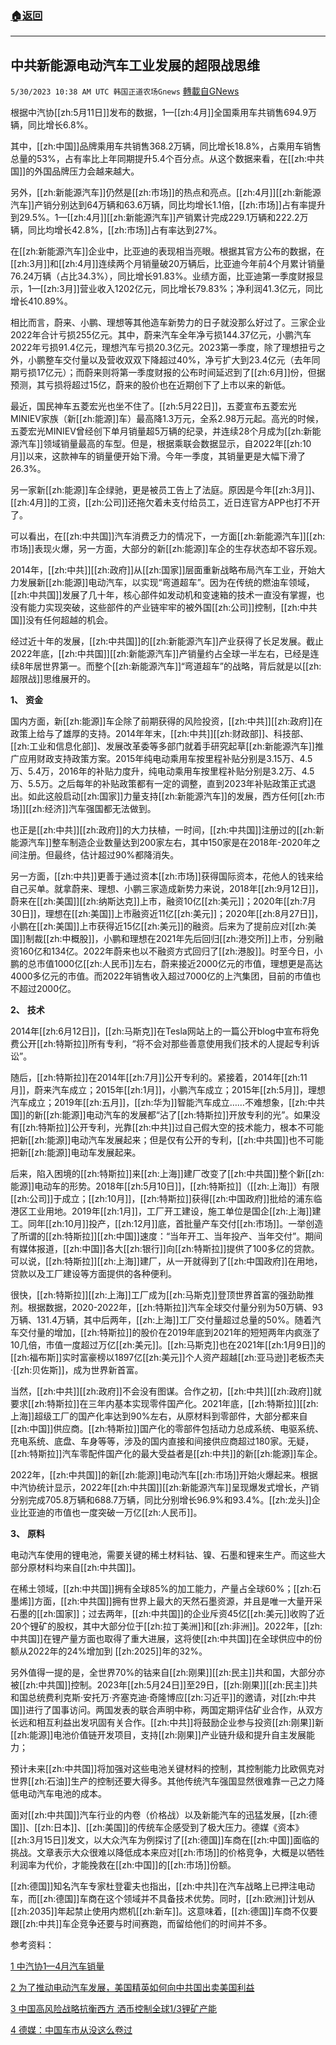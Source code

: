 ###  [:house:返回](README.md)
---


## 中共新能源电动汽车工业发展的超限战思维
`5/30/2023 10:38 AM UTC 韩国正道农场Gnews` [轉載自GNews](https://gnews.org/articles/1342310)

根据中汽协[[zh:5月11日]]发布的数据，1—[[zh:4月]]全国乘用车共销售694.9万辆，同比增长6.8%。

其中，[[zh:中国]]品牌乘用车共销售368.2万辆，同比增长18.8%，占乘用车销售总量的53%，占有率比上年同期提升5.4个百分点。从这个数据来看，在[[zh:中共国]]的外国品牌压力会越来越大。

另外，[[zh:新能源汽车]]仍然是[[zh:市场]]的热点和亮点。[[zh:4月]][[zh:新能源汽车]]产销分别达到64万辆和63.6万辆，同比均增长1.1倍，[[zh:市场]]占有率提升到29.5%。1—[[zh:4月]][[zh:新能源汽车]]产销累计完成229.1万辆和222.2万辆，同比均增长42.8%，[[zh:市场]]占有率达到27%。

在[[zh:新能源汽车]]企业中，比亚迪的表现相当亮眼。根据其官方公布的数据，在[[zh:3月]]和[[zh:4月]]连续两个月销量破20万辆后，比亚迪今年前4个月累计销量76.24万辆（占比34.3%），同比增长91.83%。业绩方面，比亚迪第一季度财报显示，1—[[zh:3月]]营业收入1202亿元，同比增长79.83%；净利润41.3亿元，同比增长410.89%。

相比而言，蔚来、小鹏、理想等其他造车新势力的日子就没那么好过了。三家企业2022年合计亏损255亿元。其中，蔚来汽车全年净亏损144.37亿元，小鹏汽车2022年亏损91.4亿元，理想汽车亏损20.3亿元。2023第一季度，除了理想扭亏之外，小鹏整车交付量以及营收双双下降超过40%，净亏扩大到23.4亿元（去年同期亏损17亿元）；而蔚来则将第一季度财报的公布时间延迟到了[[zh:6月]]份，但据预测，其亏损将超过15亿，蔚来的股价也在近期创下了上市以来的新低。

最近，国民神车五菱宏光也坐不住了。[[zh:5月22日]]，五菱宣布五菱宏光MINIEV家族（新[[zh:能源]]车）最高降1.3万元，全系2.98万元起。高光的时候，五菱宏光MINIEV曾经创下单月销量超5万辆的纪录，并连续28个月成为[[zh:新能源汽车]]领域销量最高的车型。但是，根据乘联会数据显示，自2022年[[zh:10月]]以来，这款神车的销量便开始下滑。今年一季度，其销量更是大幅下滑了26.3%。

另一家新[[zh:能源]]车企绿驰，更是被员工告上了法庭。原因是今年[[zh:3月]]、[[zh:4月]]的工资，[[zh:公司]]还拖欠着未支付给员工，近日连官方APP也打不开了。

可以看出，在[[zh:中共国]]汽车消费乏力的情况下，一方面[[zh:新能源汽车]][[zh:市场]]表现火爆，另一方面，大部分的新[[zh:能源]]车企的生存状态却不容乐观。

2014年，[[zh:中共]][[zh:政府]]从[[zh:国家]]层面重新战略布局汽车工业，开始大力发展新[[zh:能源]]电动汽车，以实现“弯道超车”。因为在传统的燃油车领域，[[zh:中共国]]发展了几十年，核心部件如发动机和变速箱的技术一直没有掌握，也没有能力实现突破，这些部件的产业链牢牢的被外国[[zh:公司]]控制，[[zh:中共国]]没有任何超越的机会。

经过近十年的发展，[[zh:中共国]]的[[zh:新能源汽车]]产业获得了长足发展。截止2022年底，[[zh:中共国]][[zh:新能源汽车]]产销量约占全球一半左右，已经是连续8年居世界第一。而整个[[zh:新能源汽车]]“弯道超车”的战略，背后就是以[[zh:超限战]]思维展开的。

**1、**  **资金**

国内方面，新[[zh:能源]]车企除了前期获得的风险投资，[[zh:中共]][[zh:政府]]在政策上给与了雄厚的支持。2014年年末，[[zh:中共]][[zh:财政部]]、科技部、[[zh:工业和信息化部]]、发展改革委等多部门就着手研究起草[[zh:新能源汽车]]推广应用财政支持政策方案。2015年纯电动乘用车按里程补贴分别是3.15万、4.5万、5.4万，2016年的补贴力度升，纯电动乘用车按里程补贴分别是3.2万、4.5万、5.5万。之后每年的补贴政策都有一定的调整，直到2023年补贴政策正式退出。如此这般启动[[zh:国家]]力量支持[[zh:新能源汽车]]的发展，西方任何[[zh:市场]][[zh:经济]]汽车强国都无法做到。

也正是[[zh:中共]][[zh:政府]]的大力扶植，一时间，[[zh:中共国]]注册过的[[zh:新能源汽车]]整车制造企业数量达到200家左右，其中150家是在2018年\-2020年之间注册。但最终，估计超过90%都降消失。

另一方面，[[zh:中共]]更善于通过资本[[zh:市场]]获得国际资本，花他人的钱来给自己买单。就拿蔚来、理想、小鹏三家造成新势力来说，2018年[[zh:9月12日]]，蔚来在[[zh:美国]][[zh:纳斯达克]]上市，融资10亿[[zh:美元]]；2020年[[zh:7月30日]]，理想在[[zh:美国]]上市融资近11亿[[zh:美元]]；2020年[[zh:8月27日]]，小鹏在[[zh:美国]]上市获得近15亿[[zh:美元]]的融资。后来为了提前应对[[zh:美国]]制裁[[zh:中概股]]，小鹏和理想在2021年先后回归[[zh:港交所]]上市，分别融资160亿和134亿。2022年蔚来也以不融资方式回归了[[zh:港股]]。时至今日，小鹏的总市值1000亿[[zh:人民币]]左右，蔚来接近2000亿元的市值，理想更是高达4000多亿元的市值。而2022年销售收入超过7000亿的上汽集团，目前的市值也不超过2000亿。

**2、**  **技术**

2014年[[zh:6月12日]]，[[zh:马斯克]]在Tesla网站上的一篇公开blog中宣布将免费公开[[zh:特斯拉]]所有专利，“将不会对那些善意使用我们技术的人提起专利诉讼”。

随后，[[zh:特斯拉]]在2014年[[zh:7月]]公开专利的。紧接着，2014年[[zh:11月]]，蔚来汽车成立；2015年[[zh:1月]]，小鹏汽车成立；2015年[[zh:5月]]，理想汽车成立；2019年[[zh:五月]]，[[zh:华为]]智能汽车成立……不难想象，[[zh:中共国]]的新[[zh:能源]]电动汽车的发展都“沾了[[zh:特斯拉]]开放专利的光”。如果没有[[zh:特斯拉]]公开专利，光靠[[zh:中共]]过自己假大空的技术能力，根本不可能把新[[zh:能源]]电动汽车发展起来；但是仅有公开的专利，[[zh:中共国]]也不可能把新[[zh:能源]]电动车发展起来。

后来，陷入困境的[[zh:特斯拉]]来[[zh:上海]]建厂改变了[[zh:中共国]]整个新[[zh:能源]]电动车的形势。2018年[[zh:5月10日]]，[[zh:特斯拉]]（[[zh:上海]]）有限[[zh:公司]]于成立；[[zh:10月]]，[[zh:特斯拉]]获得[[zh:中国政府]]批给的浦东临港区工业用地。2019年[[zh:1月]]，工厂开工建设，施工单位是国企[[zh:上海]]建工。同年[[zh:10月]]投产，[[zh:12月]]底，首批量产车交付[[zh:市场]]。一举创造了所谓的[[zh:特斯拉]][[zh:中国]]速度：“当年开工、当年投产、当年交付”。期间有媒体报道，[[zh:中国]]各大[[zh:银行]]向[[zh:特斯拉]]提供了100多亿的贷款。可以说，[[zh:特斯拉]][[zh:上海]]建厂，从一开就得到了[[zh:中国政府]]在用地，贷款以及工厂建设等方面提供的各种便利。

很快，[[zh:特斯拉]][[zh:上海]]工厂成为[[zh:马斯克]]登顶世界首富的强劲助推剂。根据数据，2020-2022年，[[zh:特斯拉]]汽车全球交付量分别为50万辆、93万辆、131.4万辆，其中后两年，[[zh:上海]]工厂交付量超过总量的50%。随着汽车交付量的增加，[[zh:特斯拉]]的股价在2019年底到2021年的短短两年内疯涨了10几倍，市值一度超过万亿[[zh:美元]]。[[zh:马斯克]]也在2021年[[zh:1月9日]]的[[zh:福布斯]]实时富豪榜以1897亿[[zh:美元]]个人资产超越[[zh:亚马逊]]老板杰夫·[[zh:贝佐斯]]，成为世界新首富。

当然，[[zh:中共]][[zh:政府]]不会没有图谋。合作之初，[[zh:中共]][[zh:政府]]就要求[[zh:特斯拉]]在三年内基本实现零件国产化。2021年底，[[zh:特斯拉]][[zh:上海]]超级工厂的国产化率达到90%左右，从原材料到零部件，大部分都来自[[zh:中国]]供应商。[[zh:特斯拉]]国产化的零部件包括动力总成系统、电驱系统、充电系统、底盘、车身等等，涉及的国内直接和间接供应商超过180家。无疑，[[zh:特斯拉]]汽车零配件国产化的最大受益者是[[zh:中共]]的新[[zh:能源]]车企。

2022年，[[zh:中共国]]的新[[zh:能源]]电动汽车[[zh:市场]]开始火爆起来。根据中汽协统计显示，2022年[[zh:中共国]][[zh:新能源汽车]]呈现爆发式增长，产销分别完成705.8万辆和688.7万辆，同比分别增长96.9%和93.4%。[[zh:龙头]]企业比亚迪的市值也一度突破一万亿[[zh:人民币]]。

**3、**  **原料**

电动汽车使用的锂电池，需要关键的稀土材料钴、镍、石墨和锂来生产。而这些大部分原材料均来自[[zh:中共国]]。

在稀土领域，[[zh:中共国]]拥有全球85%的加工能力，产量占全球60%；[[zh:石墨烯]]方面，[[zh:中共国]]拥有世界上最大的天然石墨资源，并且是唯一大量开采石墨的[[zh:国家]]；过去两年，[[zh:中共国]]的企业斥资45亿[[zh:美元]]收购了近20个锂矿的股权，其中大部分位于[[zh:拉丁美洲]]和[[zh:非洲]]。2022年，[[zh:中共国]]在锂产量方面也取得了重大进展，这将使[[zh:中共国]]在全球供应中的份额从2022年的24%增加到 [[zh:2025]]年的32%。

另外值得一提的是，全世界70%的钴来自[[zh:刚果]][[zh:民主]]共和国，大部分亦被[[zh:中共国]]控制。2023年[[zh:5月24日]]至29日，[[zh:刚果]][[zh:民主]]共和国总统费利克斯·安托万·齐塞克迪·奇隆博应[[zh:习近平]]的邀请，对[[zh:中共国]]进行了国事访问。两国发表的联合声明中称，两国定期评估矿业合作，从双方长远和相互利益出发巩固有关合作。[[zh:中共]]将鼓励企业参与投资[[zh:刚果]]新[[zh:能源]]电池价值链开发项目，支持[[zh:刚果]]产业链升级和提升自主发展能力；

预计未来[[zh:中共国]]将加强对这些电池关键材料的控制，其控制能力比欧佩克对世界[[zh:石油]]生产的控制还要大得多。其他传统汽车强国显然很难靠一己之力降低电动汽车电池的成本。

面对[[zh:中共国]]汽车行业的内卷（价格战）以及新能汽车的迅猛发展，[[zh:德国]]、[[zh:日本]]、[[zh:美国]]的传统车企感受到了极大压力。德媒《资本》[[zh:3月15日]]发文，以大众汽车为例探讨了[[zh:德国]]车商在[[zh:中国]]面临的挑战。文章表示大众很难以降低成本来应对[[zh:市场]]的价格竞争，大概是以牺牲利润率为代价，才能挽救在[[zh:中国]]的[[zh:市场]]份额。

[[zh:德国]]知名汽车专家杜登霍夫也指出，[[zh:中共]]在汽车战略上已押注电动车，而[[zh:德国]]车商在这个领域并不具备技术优势。同时，[[zh:欧洲]]计划从[[zh:2035]]年起禁止使用内燃机[[zh:新车]]。这意味着，[[zh:德国]]车商不仅要跟[[zh:中共]]车企竞争还要与时间赛跑，而留给他们的时间并不多。

参考资料：

[1 中汽协1—4月汽车销量 ](http://www.cb.com.cn/index/show/zj/cv/cv135210771267)

[2 为了推动电动汽车发展，美国精英如何向中共国出卖美国利益](https://gnews.org/m/1295616)

[3 中国高风险战略抗衡西方 洒币控制全球1/3锂矿产能](https://gnews.org/m/1329706)

[4 德媒：中国车市从没这么卷过](https://oversea.huanqiu.com/article/4C9JQZ1Mv1R)
